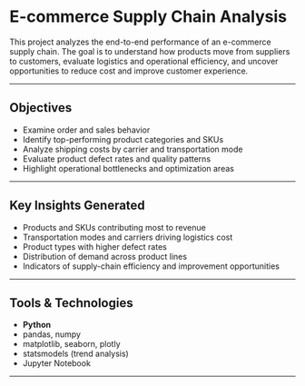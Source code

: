 # E-commerce Supply Chain Analysis

This project analyzes the end-to-end performance of an e-commerce supply chain. The goal is to understand how products move from suppliers to customers, evaluate logistics and operational efficiency, and uncover opportunities to reduce cost and improve customer experience.

---

## Objectives

- Examine order and sales behavior  
- Identify top-performing product categories and SKUs  
- Analyze shipping costs by carrier and transportation mode  
- Evaluate product defect rates and quality patterns  
- Highlight operational bottlenecks and optimization areas  

---

## Key Insights Generated

- Products and SKUs contributing most to revenue  
- Transportation modes and carriers driving logistics cost  
- Product types with higher defect rates  
- Distribution of demand across product lines  
- Indicators of supply-chain efficiency and improvement opportunities  

---

## Tools & Technologies

- **Python**
- pandas, numpy
- matplotlib, seaborn, plotly
- statsmodels (trend analysis)
- Jupyter Notebook

---


